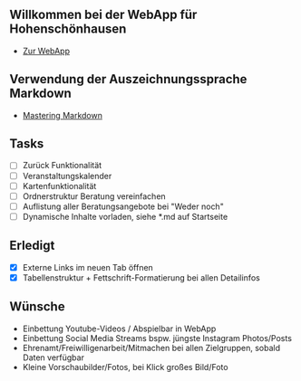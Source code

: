 ## Willkommen bei der WebApp für Hohenschönhausen
- [Zur WebApp](https://danieldreke.github.io/webapp_hsh/)

## Verwendung der Auszeichnungssprache Markdown
- [Mastering Markdown](https://guides.github.com/features/mastering-markdown/)

## Tasks

- [ ] Zurück Funktionalität
- [ ] Veranstaltungskalender
- [ ] Kartenfunktionalität
- [ ] Ordnerstruktur Beratung vereinfachen
- [ ] Auflistung aller Beratungsangebote bei "Weder noch"
- [ ] Dynamische Inhalte vorladen, siehe \*.md auf Startseite

## Erledigt

- [X] Externe Links im neuen Tab öffnen
- [X] Tabellenstruktur + Fettschrift-Formatierung bei allen Detailinfos

## Wünsche

- Einbettung Youtube-Videos / Abspielbar in WebApp
- Einbettung Social Media Streams bspw. jüngste Instagram Photos/Posts
- Ehrenamt/Freiwilligenarbeit/Mitmachen bei allen Zielgruppen, sobald Daten verfügbar
- Kleine Vorschaubilder/Fotos, bei Klick großes Bild/Foto
